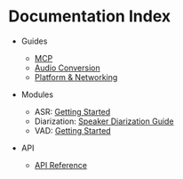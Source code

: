 # Documentation Index

- Guides
  - [MCP](Guides/MCP.md)
  - [Audio Conversion](Guides/AudioConversion.md)
  - [Platform & Networking](Guides/Platform.md)

- Modules
  - ASR: [Getting Started](ASR/GettingStarted.md)
  - Diarization: [Speaker Diarization Guide](SpeakerDiarization.md)
  - VAD: [Getting Started](VAD/GettingStarted.md)

- API
  - [API Reference](API.md)
